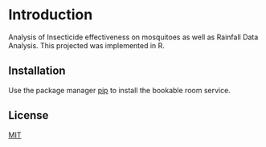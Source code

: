 # Introduction

Analysis of Insecticide effectiveness on mosquitoes as well as Rainfall Data Analysis. This projected was implemented in R.

## Installation

Use the package manager [pip](https://pip.pypa.io/en/stable/) to install the bookable room service.


## License

[MIT](https://choosealicense.com/licenses/mit/)
